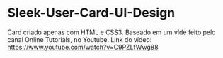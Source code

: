 # Sleek-User-Card-UI-Design
Card criado apenas com HTML e CSS3. Baseado em um víde feito pelo canal Online Tutorials, no Youtube. Link do vídeo: https://www.youtube.com/watch?v=C9PZLfWwg88 
